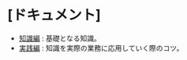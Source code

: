 # [ドキュメント]
* [知識編](knowledge/readme.md) : 基礎となる知識。
* [実践編](practice/readme.md) : 知識を実際の業務に応用していく際のコツ。
